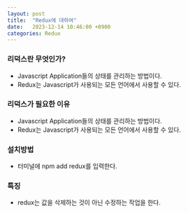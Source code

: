 ```yaml
---
layout: post
title:  "Redux에 대하여"
date:   2023-12-14 10:46:00 +0900
categories: Redux
---
```


### 리덕스란 무엇인가?

- Javascript Application들의 상태를 관리하는 방법이다.
- Redux는 Javascript가 사용되는 모든 언어에서 사용할 수 있다.

### 리덕스가 필요한 이유

- Javascript Application들의 상태를 관리하는 방법이다.
- Redux는 Javascript가 사용되는 모든 언어에서 사용할 수 있다.

### 설치방법
- 터미널에 npm add redux를 입력한다.

### 특징
- redux는 값을 삭제하는 것이 아닌 수정하는 작업을 한다.